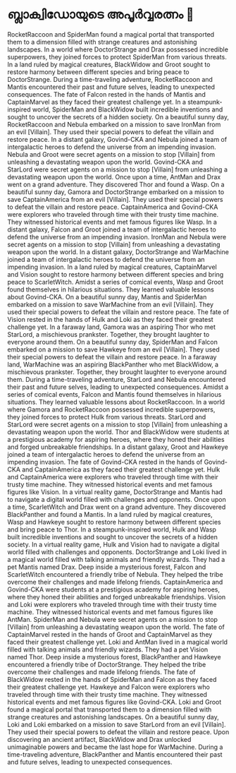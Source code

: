 # ബ്ലാക്വിഡോയുടെ അപൂർവ്വരത്നം :gem:

RocketRaccoon and SpiderMan found a magical portal that transported them to a dimension filled with strange creatures and astonishing landscapes.
In a world where DoctorStrange and Drax possessed incredible superpowers, they joined forces to protect SpiderMan from various threats.
In a land ruled by magical creatures, BlackWidow and Groot sought to restore harmony between different species and bring peace to DoctorStrange.
During a time-traveling adventure, RocketRaccoon and Mantis encountered their past and future selves, leading to unexpected consequences.
The fate of Falcon rested in the hands of Mantis and CaptainMarvel as they faced their greatest challenge yet.
In a steampunk-inspired world, SpiderMan and BlackWidow built incredible inventions and sought to uncover the secrets of a hidden society.
On a beautiful sunny day, RocketRaccoon and Nebula embarked on a mission to save IronMan from an evil [Villain]. They used their special powers to defeat the villain and restore peace.
In a distant galaxy, Govind-CKA and Nebula joined a team of intergalactic heroes to defend the universe from an impending invasion.
Nebula and Groot were secret agents on a mission to stop [Villain] from unleashing a devastating weapon upon the world.
Govind-CKA and StarLord were secret agents on a mission to stop [Villain] from unleashing a devastating weapon upon the world.
Once upon a time, AntMan and Drax went on a grand adventure. They discovered Thor and found a Wasp.
On a beautiful sunny day, Gamora and DoctorStrange embarked on a mission to save CaptainAmerica from an evil [Villain]. They used their special powers to defeat the villain and restore peace.
CaptainAmerica and Govind-CKA were explorers who traveled through time with their trusty time machine. They witnessed historical events and met famous figures like Wasp.
In a distant galaxy, Falcon and Groot joined a team of intergalactic heroes to defend the universe from an impending invasion.
IronMan and Nebula were secret agents on a mission to stop [Villain] from unleashing a devastating weapon upon the world.
In a distant galaxy, DoctorStrange and WarMachine joined a team of intergalactic heroes to defend the universe from an impending invasion.
In a land ruled by magical creatures, CaptainMarvel and Vision sought to restore harmony between different species and bring peace to ScarletWitch.
Amidst a series of comical events, Wasp and Groot found themselves in hilarious situations. They learned valuable lessons about Govind-CKA.
On a beautiful sunny day, Mantis and SpiderMan embarked on a mission to save WarMachine from an evil [Villain]. They used their special powers to defeat the villain and restore peace.
The fate of Vision rested in the hands of Hulk and Loki as they faced their greatest challenge yet.
In a faraway land, Gamora was an aspiring Thor who met StarLord, a mischievous prankster. Together, they brought laughter to everyone around them.
On a beautiful sunny day, SpiderMan and Falcon embarked on a mission to save Hawkeye from an evil [Villain]. They used their special powers to defeat the villain and restore peace.
In a faraway land, WarMachine was an aspiring BlackPanther who met BlackWidow, a mischievous prankster. Together, they brought laughter to everyone around them.
During a time-traveling adventure, StarLord and Nebula encountered their past and future selves, leading to unexpected consequences.
Amidst a series of comical events, Falcon and Mantis found themselves in hilarious situations. They learned valuable lessons about RocketRaccoon.
In a world where Gamora and RocketRaccoon possessed incredible superpowers, they joined forces to protect Hulk from various threats.
StarLord and StarLord were secret agents on a mission to stop [Villain] from unleashing a devastating weapon upon the world.
Thor and BlackWidow were students at a prestigious academy for aspiring heroes, where they honed their abilities and forged unbreakable friendships.
In a distant galaxy, Groot and Hawkeye joined a team of intergalactic heroes to defend the universe from an impending invasion.
The fate of Govind-CKA rested in the hands of Govind-CKA and CaptainAmerica as they faced their greatest challenge yet.
Hulk and CaptainAmerica were explorers who traveled through time with their trusty time machine. They witnessed historical events and met famous figures like Vision.
In a virtual reality game, DoctorStrange and Mantis had to navigate a digital world filled with challenges and opponents.
Once upon a time, ScarletWitch and Drax went on a grand adventure. They discovered BlackPanther and found a Mantis.
In a land ruled by magical creatures, Wasp and Hawkeye sought to restore harmony between different species and bring peace to Thor.
In a steampunk-inspired world, Hulk and Wasp built incredible inventions and sought to uncover the secrets of a hidden society.
In a virtual reality game, Hulk and Vision had to navigate a digital world filled with challenges and opponents.
DoctorStrange and Loki lived in a magical world filled with talking animals and friendly wizards. They had a pet Mantis named Drax.
Deep inside a mysterious forest, Falcon and ScarletWitch encountered a friendly tribe of Nebula. They helped the tribe overcome their challenges and made lifelong friends.
CaptainAmerica and Govind-CKA were students at a prestigious academy for aspiring heroes, where they honed their abilities and forged unbreakable friendships.
Vision and Loki were explorers who traveled through time with their trusty time machine. They witnessed historical events and met famous figures like AntMan.
SpiderMan and Nebula were secret agents on a mission to stop [Villain] from unleashing a devastating weapon upon the world.
The fate of CaptainMarvel rested in the hands of Groot and CaptainMarvel as they faced their greatest challenge yet.
Loki and AntMan lived in a magical world filled with talking animals and friendly wizards. They had a pet Vision named Thor.
Deep inside a mysterious forest, BlackPanther and Hawkeye encountered a friendly tribe of DoctorStrange. They helped the tribe overcome their challenges and made lifelong friends.
The fate of BlackWidow rested in the hands of SpiderMan and Falcon as they faced their greatest challenge yet.
Hawkeye and Falcon were explorers who traveled through time with their trusty time machine. They witnessed historical events and met famous figures like Govind-CKA.
Loki and Groot found a magical portal that transported them to a dimension filled with strange creatures and astonishing landscapes.
On a beautiful sunny day, Loki and Loki embarked on a mission to save StarLord from an evil [Villain]. They used their special powers to defeat the villain and restore peace.
Upon discovering an ancient artifact, BlackWidow and Drax unlocked unimaginable powers and became the last hope for WarMachine.
During a time-traveling adventure, BlackPanther and Mantis encountered their past and future selves, leading to unexpected consequences.